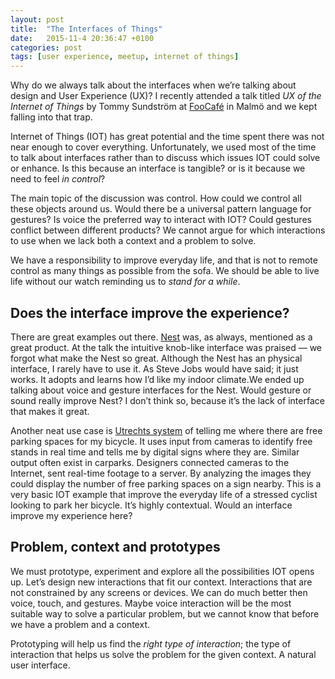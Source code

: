 ```yaml
---
layout: post
title:  "The Interfaces of Things"
date:   2015-11-4 20:36:47 +0100
categories: post
tags: [user experience, meetup, internet of things]
---
```

Why do we always talk about the interfaces when we’re talking about design and User Experience (UX)? I recently attended a talk titled *UX of the Internet of Things* by Tommy Sundström at [FooCafé](http://www.foocafe.org/) in Malmö and we kept falling into that trap.

Internet of Things (IOT) has great potential and the time spent there was not near enough to cover everything. Unfortunately, we used most of the time to talk about interfaces rather than to discuss which issues IOT could solve or enhance. Is this because an interface is tangible? or is it because we need to feel *in control*?

The main topic of the discussion was control. How could we control all these objects around us. Would there be a universal pattern language for gestures? Is voice the preferred way to interact with IOT? Could gestures conflict between different products? We cannot argue for which interactions to use when we lack both a context and a problem to solve.

We have a responsibility to improve everyday life, and that is not to remote control as many things as possible from the sofa. We should be able to live life without our watch reminding us to *stand for a while*.

<!--more-->
## Does the interface improve the experience?

There are great examples out there. [Nest](https://nest.com/) was, as always, mentioned as a great product. At the talk the intuitive knob-like interface was praised — we forgot what make the Nest so great. Although the Nest has an physical interface, I rarely have to use it. As Steve Jobs would have said; it just works. It adopts and learns how I’d like my indoor climate.We ended up talking about voice and gesture interfaces for the Nest. Would gesture or sound really improve Nest? I don’t think so, because it’s the lack of interface that makes it great.

Another neat use case is [Utrechts system](http://thenextweb.com/insider/2015/10/19/meet-the-internet-connected-dutch-system-making-it-easier-to-find-a-spot-to-park-your-bike/) of telling me where there are free parking spaces for my bicycle. It uses input from cameras to identify free stands in real time and tells me by digital signs where they are. Similar output often exist in carparks. Designers connected cameras to the Internet, sent real-time footage to a server. By analyzing the images they could display the number of free parking spaces on a sign nearby. This is a very basic IOT example that improve the everyday life of a stressed cyclist looking to park her bicycle. It’s highly contextual. Would an interface improve my experience here?

## Problem, context and prototypes

We must prototype, experiment and explore all the possibilities IOT opens up. Let’s design new interactions that fit our context. Interactions that are not constrained by any screens or devices. We can do much better then voice, touch, and gestures. Maybe voice interaction will be the most suitable way to solve a particular problem, but we cannot know that before we have a problem and a context.

Prototyping will help us find the *right type of interaction*; the type of interaction that helps us solve the problem for the given context. A natural user interface.